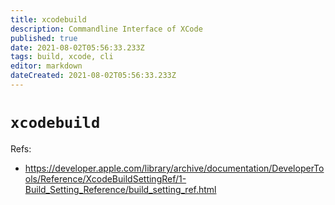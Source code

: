 ```yaml
---
title: xcodebuild
description: Commandline Interface of XCode
published: true
date: 2021-08-02T05:56:33.233Z
tags: build, xcode, cli
editor: markdown
dateCreated: 2021-08-02T05:56:33.233Z
---
```


# `xcodebuild`

Refs:

- https://developer.apple.com/library/archive/documentation/DeveloperTools/Reference/XcodeBuildSettingRef/1-Build_Setting_Reference/build_setting_ref.html
